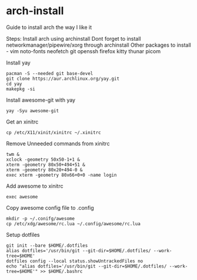 # arch-install

Guide to install arch the way I like it

Steps:
Install arch using archinstall
Dont forget to install networkmanager/pipewire/xorg through archinstall
Other packages to install - vim noto-fonts neofetch git openssh firefox kitty thunar picom

Install yay

```
pacman -S --needed git base-devel
git clone https://aur.archlinux.org/yay.git
cd yay
makepkg -si
```

Install awesome-git with yay

```
yay -Syu awesome-git
```

Get an xinitrc

```
cp /etc/X11/xinit/xinitrc ~/.xinitrc
```

Remove Unneeded commands from xinitrc

```
twm &
xclock -geometry 50x50-1+1 &
xterm -geometry 80x50+494+51 &
xterm -geometry 80x20+494-0 &
exec xterm -geometry 80x66+0+0 -name login
```

Add awesome to xinitrc

```
exec awesome
```

Copy awesome config file to .config

```
mkdir -p ~/.conifg/awesome
cp /etc/xdg/awesome/rc.lua ~/.config/awesome/rc.lua
```

Setup dotfiles

```
git init --bare $HOME/.dotfiles
alias dotfiles='/usr/bin/git --git-dir=$HOME/.dotfiles/ --work-tree=$HOME'
dotfiles config --local status.showUntrackedFiles no
echo "alias dotfiles='/usr/bin/git --git-dir=$HOME/.dotfiles/ --work-tree=$HOME'" >> $HOME/.bashrc
```
